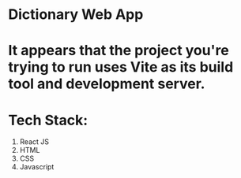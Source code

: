 # Dictionary Web App 

# It appears that the project you're trying to run uses Vite as its build tool and development server.
# Tech Stack:
1. React JS
2. HTML
3. CSS
4. Javascript

